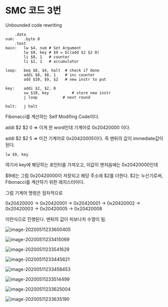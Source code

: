 # SMC 코드 3번

Unbounded code rewriting

```assembly
	.data
num:	.byte 8
	.text
main:	lw $4, num # Set Argument
     	lw $9, key # $9 = Ec(add $2 $2 0)
     	li $8, 1   # counter
     	li $2, 1   # accumulator
      
loop:	beq $8, $4, halt  # check if done
     	addi $8, $8, 1    # inc counter
     	add $10, $9, $2   # new instr to put
      
key: 	addi $2, $2, 0
     	sw $10, key    	     # store new instr
     	j loop		     # next round
      
halt: 	j halt
```



Fibonacci를 계산하는 Self Modifing Code이다.

addi $2 $2 0  		=> 이게 한 word인데		기계어로 0x20420000 이다.

addi $2 $2 5		  => 이건 기계어로 0x20420005이다.	즉 맨뒤의 값이 immediate값이 된다.

```assembly
lw $9, key
```

여기서 key에 해당하는 포인터를 가져오고, 이값이 맨처음에는 0x20420000인데

$9에는 그럼 0x20420000이 저장되고 해당 주소에 $2를 더한다. $2는 누산기로써, Fibonacci를 계산하기 위한 레지스터이다.

그럼 기계어 명령은 점차적으로

0x20420000 -> 0x20420001 -> 0x20420001 -> 0x20420002 -> 0x20420003 -> 0x20420005 -> 0x20420008

이런식으로 진행된다. 맨뒤의 값이 피보나치 수열이 됨.

![image-20200511233600405](C:\Users\User\AppData\Roaming\Typora\typora-user-images\image-20200511233600405.png)

![image-20200511233415069](C:\Users\User\AppData\Roaming\Typora\typora-user-images\image-20200511233415069.png)

![image-20200511233541629](C:\Users\User\AppData\Roaming\Typora\typora-user-images\image-20200511233541629.png)

![image-20200511233445621](C:\Users\User\AppData\Roaming\Typora\typora-user-images\image-20200511233445621.png)

![image-20200511233458453](C:\Users\User\AppData\Roaming\Typora\typora-user-images\image-20200511233458453.png)

![image-20200511233514499](C:\Users\User\AppData\Roaming\Typora\typora-user-images\image-20200511233514499.png)

![image-20200511233625004](C:\Users\User\AppData\Roaming\Typora\typora-user-images\image-20200511233625004.png)

![image-20200511233635190](C:\Users\User\AppData\Roaming\Typora\typora-user-images\image-20200511233635190.png)
